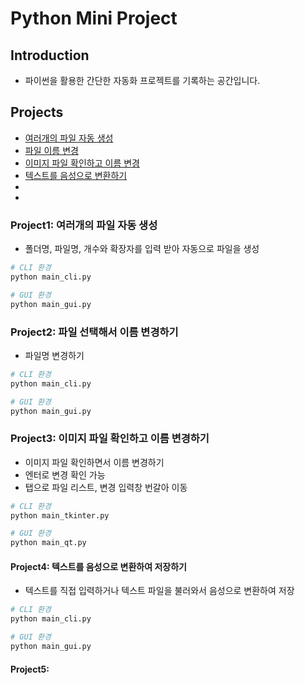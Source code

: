 # Python Mini Project

## Introduction
- 파이썬을 활용한 간단한 자동화 프로젝트를 기록하는 공간입니다. 

## Projects
- [여러개의 파일 자동 생성](./project1/)
- [파일 이름 변경](./project2/)
- [이미지 파일 확인하고 이름 변경](./project3/)
- [텍스트를 음성으로 변환하기](./project4/)
- []()
- []()

### Project1: 여러개의 파일 자동 생성

- 폴더명, 파일명, 개수와 확장자를 입력 받아 자동으로 파일을 생성

``` python
# CLI 환경
python main_cli.py

# GUI 환경
python main_gui.py
```

### Project2: 파일 선택해서 이름 변경하기

- 파일명 변경하기

``` python
# CLI 환경
python main_cli.py

# GUI 환경
python main_gui.py
```

### Project3: 이미지 파일 확인하고 이름 변경하기

- 이미지 파일 확인하면서 이름 변경하기
- 엔터로 변경 확인 가능 
- 탭으로 파일 리스트, 변경 입력창 번갈아 이동

``` python
# CLI 환경
python main_tkinter.py

# GUI 환경
python main_qt.py
```

#### Project4: 텍스트를 음성으로 변환하여 저장하기

- 텍스트를 직접 입력하거나 텍스트 파일을 불러와서 음성으로 변환하여 저장


``` python
# CLI 환경
python main_cli.py

# GUI 환경
python main_gui.py
```

#### Project5: 